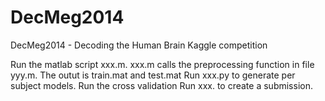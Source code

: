 # DecMeg2014
DecMeg2014 - Decoding the Human Brain Kaggle competition

Run the matlab script xxx.m. xxx.m calls the preprocessing function in file yyy.m. The outut is train.mat and test.mat
Run xxx.py to generate per subject models.
Run the cross validation
Run xxx. to create a submission.
